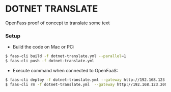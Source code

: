 # DOTNET TRANSLATE

OpenFass proof of concept to translate some text

### Setup

* Build the code on Mac or PC:

```sh
$ faas-cli build -f dotnet-translate.yml --parallel=1
$ faas-cli push -f dotnet-translate.yml
```

* Execute command when connected to OpenFaaS:

```sh
$ faas-cli deploy -f dotnet-translate.yml --gateway http://192.168.123.200:31112
$ faas-cli rm -f dotnet-translate.yml  --gateway http://192.168.123.200:31112
```
